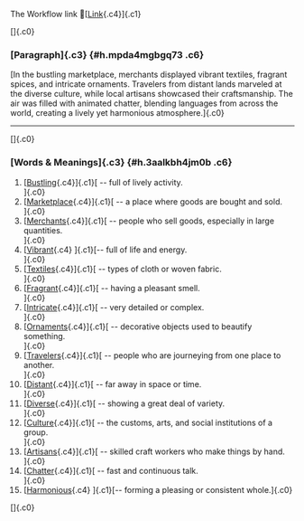 The Workflow link
👏[[Link](https://www.google.com/url?q=http://www.google.com&sa=D&source=editors&ust=1758138623486074&usg=AOvVaw3bPZhBKOyYp4UzU30x85qa){.c4}]{.c1}

[]{.c0}

### [Paragraph]{.c3} {#h.mpda4mgbgq73 .c6}

[In the bustling marketplace, merchants displayed vibrant textiles,
fragrant spices, and intricate ornaments. Travelers from distant lands
marveled at the diverse culture, while local artisans showcased their
craftsmanship. The air was filled with animated chatter, blending
languages from across the world, creating a lively yet harmonious
atmosphere.]{.c0}

------------------------------------------------------------------------

[]{.c0}

### [Words & Meanings]{.c3} {#h.3aalkbh4jm0b .c6}

1.  [[Bustling](https://www.google.com/url?q=http://www.google.com&sa=D&source=editors&ust=1758138623486822&usg=AOvVaw3EBdeD1-gRp-AF5k21H7ya){.c4}]{.c1}[ --
    full of lively activity.\
    ]{.c0}
2.  [[Marketplace](https://www.google.com/url?q=http://www.google.com&sa=D&source=editors&ust=1758138623486986&usg=AOvVaw0rQKR9DpSN8KY3eJ_PqcHu){.c4}]{.c1}[ --
    a place where goods are bought and sold.\
    ]{.c0}
3.  [[Merchants](https://www.google.com/url?q=http://www.google.com&sa=D&source=editors&ust=1758138623487116&usg=AOvVaw2KHXljRWmrDKwJaBm3DBUX){.c4}]{.c1}[ --
    people who sell goods, especially in large quantities.\
    ]{.c0}
4.  [[Vibrant](https://www.google.com/url?q=http://www.google.com&sa=D&source=editors&ust=1758138623487243&usg=AOvVaw3Rs0ILGew48OHgeUil8Tl_){.c4}
    ]{.c1}[-- full of life and energy.\
    ]{.c0}
5.  [[Textiles](https://www.google.com/url?q=http://www.google.com&sa=D&source=editors&ust=1758138623487343&usg=AOvVaw19z0piioIYZtF9j5nJEp9w){.c4}]{.c1}[ --
    types of cloth or woven fabric.\
    ]{.c0}
6.  [[Fragrant](https://www.google.com/url?q=http://www.google.com&sa=D&source=editors&ust=1758138623487448&usg=AOvVaw0v67sLApH5rQx0kB-drCSo){.c4}]{.c1}[ --
    having a pleasant smell.\
    ]{.c0}
7.  [[Intricate](https://www.google.com/url?q=http://www.google.com&sa=D&source=editors&ust=1758138623487576&usg=AOvVaw18AzENuEWSEaDLoLCGM27R){.c4}]{.c1}[ --
    very detailed or complex.\
    ]{.c0}
8.  [[Ornaments](https://www.google.com/url?q=http://www.google.com&sa=D&source=editors&ust=1758138623487723&usg=AOvVaw2iCB3tEm_BvTdB1hs9kKOw){.c4}]{.c1}[ --
    decorative objects used to beautify something.\
    ]{.c0}
9.  [[Travelers](https://www.google.com/url?q=http://www.google.com&sa=D&source=editors&ust=1758138623487845&usg=AOvVaw0GmqdvZ2cVPybK5CG9ZTr2){.c4}]{.c1}[ --
    people who are journeying from one place to another.\
    ]{.c0}
10. [[Distant](https://www.google.com/url?q=http://www.google.com&sa=D&source=editors&ust=1758138623487981&usg=AOvVaw3DcpS4gjzt8ArNbSn_hlq1){.c4}]{.c1}[ --
    far away in space or time.\
    ]{.c0}
11. [[Diverse](https://www.google.com/url?q=http://www.google.com&sa=D&source=editors&ust=1758138623488087&usg=AOvVaw1oWemeUVL90CAFk8DNz-Xb){.c4}]{.c1}[ --
    showing a great deal of variety.\
    ]{.c0}
12. [[Culture](https://www.google.com/url?q=http://www.google.com&sa=D&source=editors&ust=1758138623488194&usg=AOvVaw3wKONpuKD0ifSfTeLCeVBd){.c4}]{.c1}[ --
    the customs, arts, and social institutions of a group.\
    ]{.c0}
13. [[Artisans](https://www.google.com/url?q=http://www.google.com&sa=D&source=editors&ust=1758138623488325&usg=AOvVaw3N6ZtDyLMe_HKnM4ALjTmE){.c4}]{.c1}[ --
    skilled craft workers who make things by hand.\
    ]{.c0}
14. [[Chatter](https://www.google.com/url?q=http://www.google.com&sa=D&source=editors&ust=1758138623488482&usg=AOvVaw2YwmSgcgaSV3rIrVQXAkDE){.c4}]{.c1}[ --
    fast and continuous talk.\
    ]{.c0}
15. [[Harmonious](https://www.google.com/url?q=http://www.google.com&sa=D&source=editors&ust=1758138623488586&usg=AOvVaw3AfAJBaDSX6FPkixfJLpfl){.c4}
    ]{.c1}[-- forming a pleasing or consistent whole.]{.c0}

[]{.c0}
